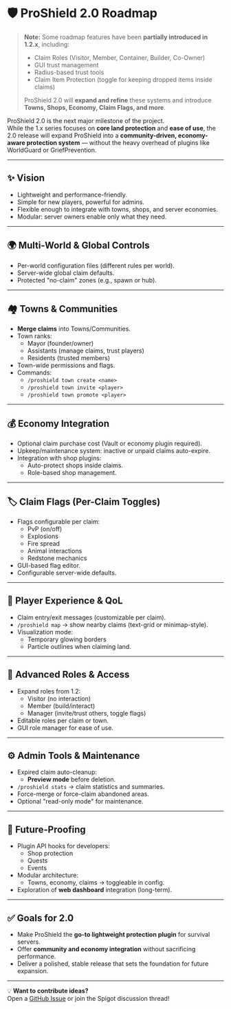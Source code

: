 # 🛡️ ProShield 2.0 Roadmap

> **Note:** Some roadmap features have been **partially introduced in 1.2.x**, including:  
> - Claim Roles (Visitor, Member, Container, Builder, Co-Owner)  
> - GUI trust management  
> - Radius-based trust tools  
> - Claim Item Protection (toggle for keeping dropped items inside claims)  
>
> ProShield 2.0 will **expand and refine** these systems and introduce **Towns, Shops, Economy, Claim Flags, and more**.

ProShield 2.0 is the next major milestone of the project.  
While the 1.x series focuses on **core land protection** and **ease of use**, the 2.0 release will expand ProShield into a **community-driven, economy-aware protection system** — without the heavy overhead of plugins like WorldGuard or GriefPrevention.

---

## ✨ Vision
- Lightweight and performance-friendly.
- Simple for new players, powerful for admins.
- Flexible enough to integrate with towns, shops, and server economies.
- Modular: server owners enable only what they need.

---

## 🌍 Multi-World & Global Controls
- Per-world configuration files (different rules per world).
- Server-wide global claim defaults.
- Protected "no-claim" zones (e.g., spawn or hub).

---

## 🏘️ Towns & Communities
- **Merge claims** into Towns/Communities.
- Town ranks:
  - Mayor (founder/owner)
  - Assistants (manage claims, trust players)
  - Residents (trusted members)
- Town-wide permissions and flags.
- Commands:
  - `/proshield town create <name>`
  - `/proshield town invite <player>`
  - `/proshield town promote <player>`

---

## 💰 Economy Integration
- Optional claim purchase cost (Vault or economy plugin required).
- Upkeep/maintenance system: inactive or unpaid claims auto-expire.
- Integration with shop plugins:
  - Auto-protect shops inside claims.
  - Role-based shop management.

---

## 🏷️ Claim Flags (Per-Claim Toggles)
- Flags configurable per claim:
  - PvP (on/off)
  - Explosions
  - Fire spread
  - Animal interactions
  - Redstone mechanics
- GUI-based flag editor.
- Configurable server-wide defaults.

---

## 📢 Player Experience & QoL
- Claim entry/exit messages (customizable per claim).
- `/proshield map` → show nearby claims (text-grid or minimap-style).
- Visualization mode:
  - Temporary glowing borders
  - Particle outlines when claiming land.

---

## 🔐 Advanced Roles & Access
- Expand roles from 1.2:
  - Visitor (no interaction)
  - Member (build/interact)
  - Manager (invite/trust others, toggle flags)
- Editable roles per claim or town.
- GUI role manager for ease of use.

---

## ⚙️ Admin Tools & Maintenance
- Expired claim auto-cleanup:
  - **Preview mode** before deletion.
- `/proshield stats` → claim statistics and summaries.
- Force-merge or force-claim abandoned areas.
- Optional "read-only mode" for maintenance.

---

## 🔮 Future-Proofing
- Plugin API hooks for developers:
  - Shop protection
  - Quests
  - Events
- Modular architecture:
  - Towns, economy, claims → toggleable in config.
- Exploration of **web dashboard** integration (long-term).

---

## ✅ Goals for 2.0
- Make ProShield the **go-to lightweight protection plugin** for survival servers.
- Offer **community and economy integration** without sacrificing performance.
- Deliver a polished, stable release that sets the foundation for future expansion.

---

💡 **Want to contribute ideas?**  
Open a [GitHub Issue](https://github.com/snazzyatoms/ProShield/issues) or join the Spigot discussion thread!
